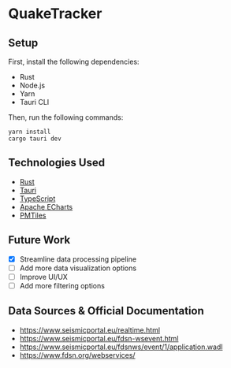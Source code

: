 # QuakeTracker

## Setup

First, install the following dependencies:

- Rust
- Node.js
- Yarn
- Tauri CLI

Then, run the following commands:

```shell
yarn install
cargo tauri dev
```

## Technologies Used

- [Rust](https://www.rust-lang.org/)
- [Tauri](https://tauri.app/)
- [TypeScript](https://www.typescriptlang.org/)
- [Apache ECharts](https://echarts.apache.org)
- [PMTiles](https://protomaps.com/)

## Future Work

- [x] Streamline data processing pipeline
- [ ] Add more data visualization options
- [ ] Improve UI/UX
- [ ] Add more filtering options

## Data Sources & Official Documentation

- https://www.seismicportal.eu/realtime.html
- https://www.seismicportal.eu/fdsn-wsevent.html
- https://www.seismicportal.eu/fdsnws/event/1/application.wadl
- https://www.fdsn.org/webservices/